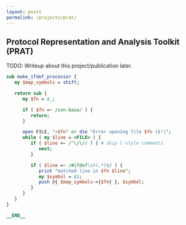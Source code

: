 ```yaml
---
layout: posts
permalink: /projects/prat/
---
```


## Protocol Representation and Analysis Toolkit (PRAT)

TODO: Writeup about this project/publication later.

```perl
sub make_ifdef_processor {
   my $map_symbols = shift;

   return sub {
      my $fn = $_;

      if ( $fn =~ /svn-base/ ) {
         return;
      }

      open FILE, "<$fn" or die "Error opening file $fn ($!)";
      while ( my $line = <FILE> ) {
         if ( $line =~ /^\/\// ) { # skip C-style comments.
            next;
         }

         if ( $line =~ /#ifdef\s+(.*)$/ ) {
            print "matched line in $fn $line";
            my $symbol = $1;
            push @{ $map_symbols->{$fn} }, $symbol;
         }
      }
   }
}

__END__
```
